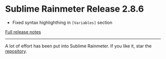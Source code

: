 # Sublime Rainmeter Release 2.8.6

* Fixed syntax highlighthing in `[Variables]` section

[Full release notes](https://github.com/thatsIch/sublime-rainmeter/releases/tag/2.8.6)

---

A lot of effort has been put into Sublime Rainmeter. If you like it, star the [repository](https://github.com/thatsIch/sublime-rainmeter).
